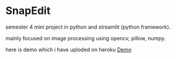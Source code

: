 # SnapEdit
semester 4 mini project in python and streamlit (python framework).

mainly focused on image processing using opencv, pillow, numpy.

here is demo which i have uploded on heroku <a href="https://snapedit.herokuapp.com/" target="_blank">Demo</a>
